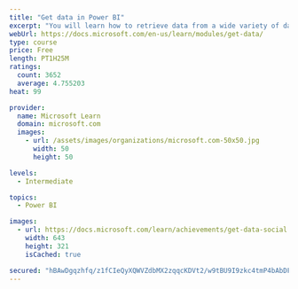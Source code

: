 ```yaml
---
title: "Get data in Power BI"
excerpt: "You will learn how to retrieve data from a wide variety of data sources, including Microsoft Excel, relational databases, and NoSQL data stores. You will also learn how to improve performance while retrieving data."
webUrl: https://docs.microsoft.com/en-us/learn/modules/get-data/
type: course
price: Free
length: PT1H25M
ratings:
  count: 3652
  average: 4.755203
heat: 99

provider:
  name: Microsoft Learn
  domain: microsoft.com
  images:
    - url: /assets/images/organizations/microsoft.com-50x50.jpg
      width: 50
      height: 50

levels:
  - Intermediate

topics:
  - Power BI

images:
  - url: https://docs.microsoft.com/learn/achievements/get-data-social.png
    width: 643
    height: 321
    isCached: true

secured: "hBAwDgqzhfq/z1fCIeQyXQWVZdbMX2zqqcKDVt2/w9tBU9I9zkc4tmP4bAbDFER8AXrsbhGKjllTyIybQ/RoSC0cwWtZDH+RfpFZK7/qq4K5butyBehjmdYZdgpsGj54+rXc0OE+FU4oAdaboiPbuhBP69s1QdG92emSpKgNR+rR/h9OiqynPgYXsQ2n6W53zUMrKpQ7MaGVPXHorEIPNnMdwDZwQz811uUNP0PyMpctkizUqcXHnrhoaga+td85OeETxzvZLrHf4GAZK0S2rjsrhBZhNXnZPlhNoKbE5+2ONpW1ssBgEjI/BEtxAkQDBUf5QMpCnqdtLMaKSWegtO4I0thbS0bvvEW9poaOiH9HreaGeJWi2d+smG0fOvmGUai6+2mvD75J8SSH5ykWIglLzFS6Gek9DpUbk3Z1UuE=;vPbHugwJHuTFsUCfPTRqGw=="
---
```


